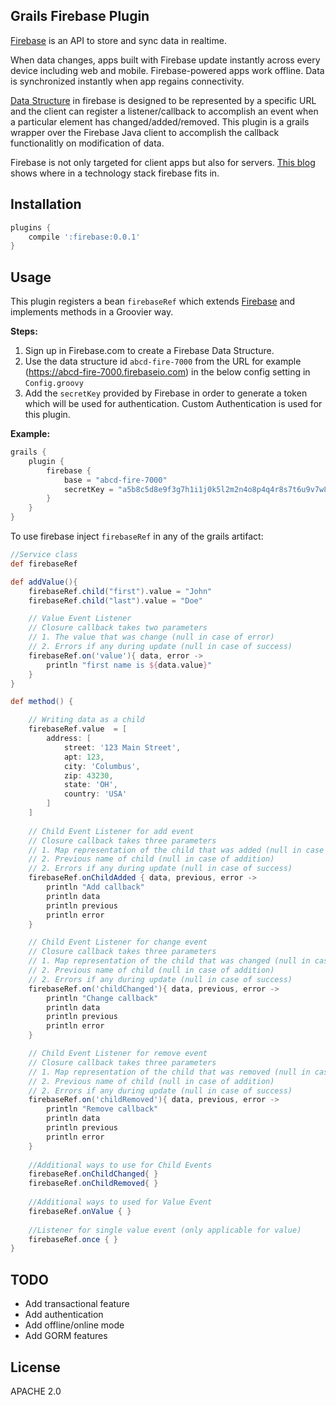 Grails Firebase Plugin
----------------------

[Firebase](https://www.firebase.com/) is an API to store and sync data in realtime. 

When data changes, apps built with Firebase update instantly across every device including web and mobile.
Firebase-powered apps work offline. Data is synchronized instantly when app regains connectivity.

[Data Structure](https://www.firebase.com/docs/data-structure.html) in firebase is designed to be represented by a specific URL and the client can register a listener/callback to accomplish an event when a particular element has changed/added/removed. This plugin is a grails wrapper over the Firebase Java client to accomplish the callback functionalitly on modification of data. 

Firebase is not only targeted for client apps but also for servers. [This blog](https://www.firebase.com/blog/2013-03-25-where-does-firebase-fit.html) shows where in a technology stack firebase fits in.

Installation
------------

```groovy
plugins {
    compile ':firebase:0.0.1'
}
```

Usage
-----

This plugin registers a bean `firebaseRef` which extends [Firebase](https://www.firebase.com/docs/java-api/javadoc/index.html) and implements methods in a Groovier way.

**Steps:**

1. Sign up in Firebase.com to create a Firebase Data Structure.
2. Use the data structure id `abcd-fire-7000` from the URL for example (https://abcd-fire-7000.firebaseio.com) in the below config setting in `Config.groovy`
3. Add the `secretKey` provided by Firebase in order to generate a token which will be used for authentication. Custom Authentication is used for this plugin.

**Example:**

```groovy
grails {
    plugin {
        firebase {
            base = "abcd-fire-7000"
            secretKey = "a5b8c5d8e9f3g7h1i1j0k5l2m2n4o8p4q4r8s7t6u9v7w8x8y8z5"
        }
    }
}
```
    
To use firebase inject `firebaseRef` in any of the grails artifact:

```groovy
//Service class
def firebaseRef

def addValue(){
    firebaseRef.child("first").value = "John"
    firebaseRef.child("last").value = "Doe"

    // Value Event Listener
    // Closure callback takes two parameters
    // 1. The value that was change (null in case of error)
    // 2. Errors if any during update (null in case of success)
    firebaseRef.on('value'){ data, error ->
        println "first name is ${data.value}"
    }
}

def method() {

    // Writing data as a child
    firebaseRef.value  = [
        address: [
            street: '123 Main Street',
            apt: 123,
            city: 'Columbus',
            zip: 43230,
            state: 'OH',
            country: 'USA'
        ]
    ]
    
    // Child Event Listener for add event
    // Closure callback takes three parameters
    // 1. Map representation of the child that was added (null in case of error)
    // 2. Previous name of child (null in case of addition)
    // 2. Errors if any during update (null in case of success)
    firebaseRef.onChildAdded { data, previous, error ->
        println "Add callback"
        println data
        println previous
        println error
    }

    // Child Event Listener for change event
    // Closure callback takes three parameters
    // 1. Map representation of the child that was changed (null in case of error)
    // 2. Previous name of child (null in case of addition)
    // 2. Errors if any during update (null in case of success)
    firebaseRef.on('childChanged'){ data, previous, error ->
        println "Change callback"
        println data
        println previous
        println error
    }

    // Child Event Listener for remove event
    // Closure callback takes three parameters
    // 1. Map representation of the child that was removed (null in case of error)
    // 2. Previous name of child (null in case of addition)
    // 2. Errors if any during update (null in case of success)
    firebaseRef.on('childRemoved'){ data, previous, error ->
        println "Remove callback"
        println data
        println previous
        println error
    }
    
    //Additional ways to use for Child Events
    firebaseRef.onChildChanged{ }
    firebaseRef.onChildRemoved{ }
    
    //Additional ways to used for Value Event
    firebaseRef.onValue { }
    
    //Listener for single value event (only applicable for value)
    firebaseRef.once { }
}
```
    
TODO
-----

 - Add transactional feature
 - Add authentication
 - Add offline/online mode
 - Add GORM features

License
-------
APACHE 2.0
